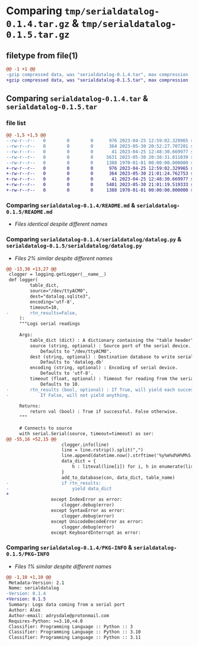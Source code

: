 # Comparing `tmp/serialdatalog-0.1.4.tar.gz` & `tmp/serialdatalog-0.1.5.tar.gz`

## filetype from file(1)

```diff
@@ -1 +1 @@
-gzip compressed data, was "serialdatalog-0.1.4.tar", max compression
+gzip compressed data, was "serialdatalog-0.1.5.tar", max compression
```

## Comparing `serialdatalog-0.1.4.tar` & `serialdatalog-0.1.5.tar`

### file list

```diff
@@ -1,5 +1,5 @@
--rw-r--r--   0        0        0      976 2023-04-25 12:59:02.329965 serialdatalog-0.1.4/README.md
--rw-r--r--   0        0        0      364 2023-05-30 20:52:27.707201 serialdatalog-0.1.4/pyproject.toml
--rw-r--r--   0        0        0       41 2023-04-25 12:48:30.669977 serialdatalog-0.1.4/serialdatalog/__init__.py
--rw-r--r--   0        0        0     5631 2023-05-30 20:38:31.011039 serialdatalog-0.1.4/serialdatalog/datalog.py
--rw-r--r--   0        0        0     1388 1970-01-01 00:00:00.000000 serialdatalog-0.1.4/PKG-INFO
+-rw-r--r--   0        0        0      976 2023-04-25 12:59:02.329965 serialdatalog-0.1.5/README.md
+-rw-r--r--   0        0        0      364 2023-05-30 21:01:24.762753 serialdatalog-0.1.5/pyproject.toml
+-rw-r--r--   0        0        0       41 2023-04-25 12:48:30.669977 serialdatalog-0.1.5/serialdatalog/__init__.py
+-rw-r--r--   0        0        0     5401 2023-05-30 21:01:19.519333 serialdatalog-0.1.5/serialdatalog/datalog.py
+-rw-r--r--   0        0        0     1388 1970-01-01 00:00:00.000000 serialdatalog-0.1.5/PKG-INFO
```

### Comparing `serialdatalog-0.1.4/README.md` & `serialdatalog-0.1.5/README.md`

 * *Files identical despite different names*

### Comparing `serialdatalog-0.1.4/serialdatalog/datalog.py` & `serialdatalog-0.1.5/serialdatalog/datalog.py`

 * *Files 2% similar despite different names*

```diff
@@ -13,30 +13,27 @@
 clogger = logging.getLogger(__name__)
 def logger(
         table_dict,
         source="/dev/ttyACM0",
         dest="datalog.sqlite3",
         encoding='utf-8',
         timeout=10,
-        rtn_results=False,
     ):
     """Logs serial readings
 
     Args:
         table_dict (dict) : A dictionary containing the "table header" : "data type".
         source (string, optional) : Source port of the serial device.
             Defaults to "/dev/ttyACM0".
         dest (string, optional) : Destination database to write serial output to.
             Defaults to 'datalog.db'
         encoding (string, optional) : Encoding of serial device. 
             Defaults to 'utf-8'.
         timeout (float, optional) : Timeout for reading from the serial port.
             Defaults to 10.
-        rtn_results (bool, optional) : If True, will yield each successful line.
-            If False, will not yield anything.
 
     Returns:
         return val (bool) : True if successful. False otherwise.
     """
 
     # Connects to source
     with serial.Serial(source, timeout=timeout) as ser:
@@ -55,16 +52,15 @@
                     clogger.info(line)
                     line = line.rstrip().split(",")
                     line.append(datetime.now().strftime('%y%m%d%H%M%S'))
                     data_dict = {
                         h : liteval(line[i]) for i, h in enumerate(list(table_dict.keys()))
                     }
                     add_to_database(con, data_dict, table_name)
-                    if rtn_results:
-                        yield data_dict
+
                 except IndexError as error:
                     clogger.debug(error)
                 except SyntaxError as error:
                     clogger.debug(error)
                 except UnicodeDecodeError as error:
                     clogger.debug(error)
                 except KeyboardInterrupt as error:
```

### Comparing `serialdatalog-0.1.4/PKG-INFO` & `serialdatalog-0.1.5/PKG-INFO`

 * *Files 1% similar despite different names*

```diff
@@ -1,10 +1,10 @@
 Metadata-Version: 2.1
 Name: serialdatalog
-Version: 0.1.4
+Version: 0.1.5
 Summary: Logs data coming from a serial port
 Author: Alex
 Author-email: adrysdale@protonmail.com
 Requires-Python: >=3.10,<4.0
 Classifier: Programming Language :: Python :: 3
 Classifier: Programming Language :: Python :: 3.10
 Classifier: Programming Language :: Python :: 3.11
```

